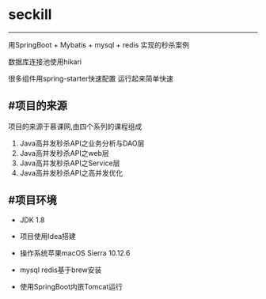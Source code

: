 # seckill
---

用SpringBoot + Mybatis + mysql + redis 实现的秒杀案例

数据库连接池使用hikari

很多组件用spring-starter快速配置 运行起来简单快速

#项目的来源
---
项目的来源于慕课网,由四个系列的课程组成

1. Java高并发秒杀API之业务分析与DAO层
2. Java高并发秒杀API之web层
3. Java高并发秒杀API之Service层
4. Java高并发秒杀API之高并发优化

#项目环境
---

- JDK 1.8

- 项目使用Idea搭建

- 操作系统苹果macOS Sierra 10.12.6

- mysql redis基于brew安装

- 使用SpringBoot内嵌Tomcat运行








